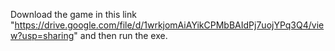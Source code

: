Download the game in this link "https://drive.google.com/file/d/1wrkjomAiAYikCPMbBAIdPj7uojYPq3Q4/view?usp=sharing" and then run the exe.
